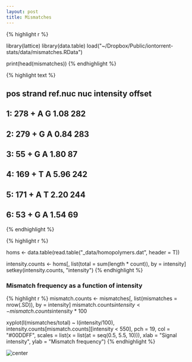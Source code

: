 ```yaml
---
layout: post
title: Mismatches
---
```



{% highlight r %}

library(lattice)
library(data.table)
load("~/Dropbox/Public/iontorrent-stats/data/mismatches.RData")

print(head(mismatches))
{% endhighlight %}



{% highlight text %}
##    pos strand ref.nuc nuc intensity offset
## 1: 278      +       A   G      1.08    282
## 2: 279      +       G   A      0.84    283
## 3:  55      +       G   A      1.80     87
## 4: 169      +       T   A      5.96    242
## 5: 171      +       A   T      2.20    244
## 6:  53      +       G   A      1.54     69
{% endhighlight %}



{% highlight r %}

homs <- data.table(read.table("_data/homopolymers.dat", header = T))

intensity.counts <- homs[, list(total = sum(length * count)), by = intensity]
setkey(intensity.counts, "intensity")
{% endhighlight %}


### Mismatch frequency as a function of intensity


{% highlight r %}
mismatch.counts <- mismatches[, list(mismatches = nrow(.SD)), by = intensity]
mismatch.counts$intensity <- mismatch.counts$intensity * 100

xyplot(I(mismatches/total) ~ I(intensity/100), intensity.counts[mismatch.counts][intensity < 
    550], pch = 19, col = "#00DDFF", scales = list(x = list(at = seq(0.5, 5.5, 
    10))), xlab = "Signal intensity", ylab = "Mismatch frequency")
{% endhighlight %}

![center](/iontorrent-stats/figures/2012-11-07-mismatches/mismatchfreq.png) 

